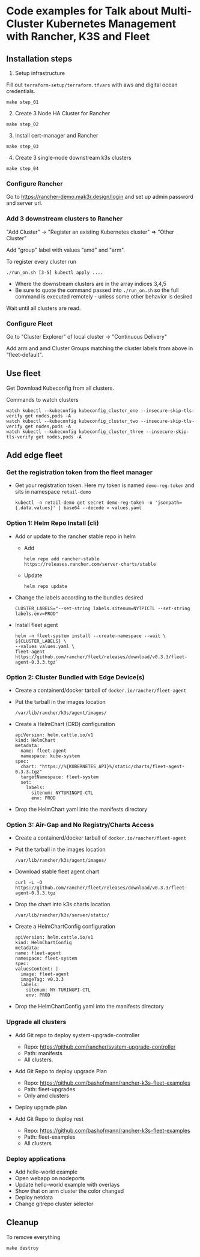 # Code examples for Talk about Multi-Cluster Kubernetes Management with Rancher, K3S and Fleet

## Installation steps

1. Setup infrastructure

Fill out `terraform-setup/terraform.tfvars` with aws and digital ocean credentials.

```
make step_01
```

2. Create 3 Node HA Cluster for Rancher

```
make step_02
```

3. Install cert-manager and Rancher

```
make step_03
```

4. Create 3 single-node downstream k3s clusters

```
make step_04
```

### Configure Rancher

Go to https://rancher-demo.mak3r.design/login and set up admin password and server url.

### Add 3 downstream clusters to Rancher

"Add Cluster" -> "Register an existing Kubernetes cluster" => "Other Cluster"

Add "group" label with values "amd" and "arm".

To register every cluster run

```
./run_on.sh [3-5] kubectl apply ....
```

* Where the downstream clusters are in the array indices 3,4,5 
* Be sure to quote the command passed into `./run_on.sh` so the full command is executed remotely - unless some other behavior is desired

Wait until all clusters are read.

### Configure Fleet

Go to "Cluster Explorer" of local cluster -> "Continuous Delivery"

Add arm and amd Cluster Groups matching the cluster labels from above in "fleet-default".

## Use fleet

Get Download Kubeconfig from all clusters.

Commands to watch clusters

```
watch kubectl --kubeconfig kubeconfig_cluster_one --insecure-skip-tls-verify get nodes,pods -A
watch kubectl --kubeconfig kubeconfig_cluster_two --insecure-skip-tls-verify get nodes,pods -A
watch kubectl --kubeconfig kubeconfig_cluster_three --insecure-skip-tls-verify get nodes,pods -A
```

## Add edge fleet

### Get the registration token from the fleet manager
* Get your registration token. Here my token is named `demo-reg-token` and sits in namespace `retail-demo`

    ```
  kubectl -n retail-demo get secret demo-reg-token -o 'jsonpath={.data.values}' | base64 --decode > values.yaml
  ```

### Option 1: Helm Repo Install (cli)
* Add or update to the rancher stable repo in helm
    * Add
  
      `helm repo add rancher-stable https://releases.rancher.com/server-charts/stable`
  * Update
  
      `helm repo update`
* Change the labels according to the bundles desired 

    `CLUSTER_LABELS="--set-string labels.sitenum=NYTPICTL --set-string labels.env=PROD"`
* Install fleet agent

    ```
    helm -n fleet-system install --create-namespace --wait \
    ${CLUSTER_LABELS} \
    --values values.yaml \
    fleet-agent https://github.com/rancher/fleet/releases/download/v0.3.3/fleet-agent-0.3.3.tgz`
    ```

### Option 2: Cluster Bundled with Edge Device(s)

* Create a containerd/docker tarball of `docker.io/rancher/fleet-agent`
* Put the tarball in the images location

    `/var/lib/rancher/k3s/agent/images/`
* Create a HelmChart (CRD) configuration

  ```
  apiVersion: helm.cattle.io/v1
  kind: HelmChart
  metadata:
    name: fleet-agent
    namespace: kube-system
  spec:
    chart: "https://%{KUBERNETES_API}%/static/charts/fleet-agent-0.3.3.tgz"
    targetNamespace: fleet-system
    set:
      labels:
        sitenum: NYTURINGPI-CTL
        env: PROD
  ```
* Drop the HelmChart yaml into the manifests directory

### Option 3: Air-Gap and No Registry/Charts Access

* Create a containerd/docker tarball of `docker.io/rancher/fleet-agent`
* Put the tarball in the images location

    `/var/lib/rancher/k3s/agent/images/`
* Download stable fleet agent chart

  `curl -L -O https://github.com/rancher/fleet/releases/download/v0.3.3/fleet-agent-0.3.3.tgz`
* Drop the chart into k3s charts location

    `/var/lib/rancher/k3s/server/static/`
* Create a HelmChartConfig configuration

  ```
  apiVersion: helm.cattle.io/v1
  kind: HelmChartConfig
  metadata:
  name: fleet-agent
  namespace: fleet-system
  spec:
  valuesContent: |-
    image: fleet-agent
    imageTag: v0.3.3
    labels:
      sitenum: NY-TURINGPI-CTL
      env: PROD
  ```
* Drop the HelmChartConfig yaml into the manifests directory

### Upgrade all clusters

* Add Git repo to deploy system-upgrade-controller
    * Repo: https://github.com/rancher/system-upgrade-controller
    * Path: manifests
    * All clusters.

* Add Git Repo to deploy upgrade Plan

    * Repo: https://github.com/bashofmann/rancher-k3s-fleet-examples
    * Path: fleet-upgrades
    * Only amd clusters

* Deploy upgrade plan

* Add Git Repo to deploy rest

    * Repo: https://github.com/bashofmann/rancher-k3s-fleet-examples
    * Path: fleet-examples
    * All clusters

### Deploy applications

* Add hello-world example
* Open webapp on nodeports
* Update hello-world example with overlays
* Show that on arm cluster the color changed
* Deploy netdata
* Change gitrepo cluster selector

## Cleanup

To remove everything

```
make destroy
```